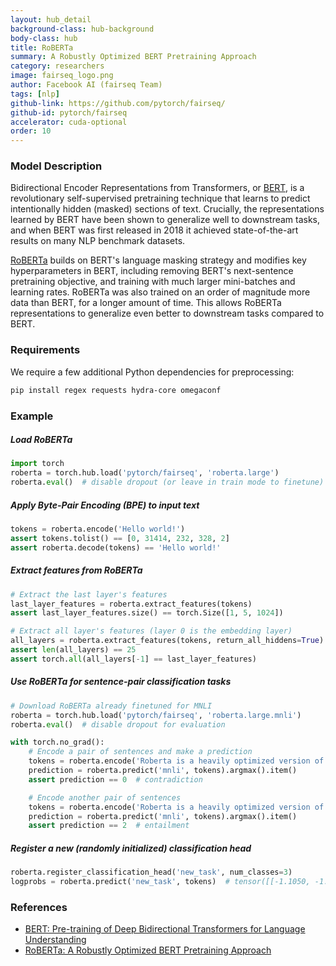 ```yaml
---
layout: hub_detail
background-class: hub-background
body-class: hub
title: RoBERTa
summary: A Robustly Optimized BERT Pretraining Approach
category: researchers
image: fairseq_logo.png
author: Facebook AI (fairseq Team)
tags: [nlp]
github-link: https://github.com/pytorch/fairseq/
github-id: pytorch/fairseq
accelerator: cuda-optional
order: 10
---
```



### Model Description

Bidirectional Encoder Representations from Transformers, or [BERT][1], is a
revolutionary self-supervised pretraining technique that learns to predict
intentionally hidden (masked) sections of text. Crucially, the representations
learned by BERT have been shown to generalize well to downstream tasks, and when
BERT was first released in 2018 it achieved state-of-the-art results on many NLP
benchmark datasets.

[RoBERTa][2] builds on BERT's language masking strategy and modifies key
hyperparameters in BERT, including removing BERT's next-sentence pretraining
objective, and training with much larger mini-batches and learning rates.
RoBERTa was also trained on an order of magnitude more data than BERT, for a
longer amount of time. This allows RoBERTa representations to generalize even
better to downstream tasks compared to BERT.


### Requirements

We require a few additional Python dependencies for preprocessing:

```bash
pip install regex requests hydra-core omegaconf
```


### Example

##### Load RoBERTa
```python
import torch
roberta = torch.hub.load('pytorch/fairseq', 'roberta.large')
roberta.eval()  # disable dropout (or leave in train mode to finetune)
```

##### Apply Byte-Pair Encoding (BPE) to input text
```python
tokens = roberta.encode('Hello world!')
assert tokens.tolist() == [0, 31414, 232, 328, 2]
assert roberta.decode(tokens) == 'Hello world!'
```

##### Extract features from RoBERTa
```python
# Extract the last layer's features
last_layer_features = roberta.extract_features(tokens)
assert last_layer_features.size() == torch.Size([1, 5, 1024])

# Extract all layer's features (layer 0 is the embedding layer)
all_layers = roberta.extract_features(tokens, return_all_hiddens=True)
assert len(all_layers) == 25
assert torch.all(all_layers[-1] == last_layer_features)
```

##### Use RoBERTa for sentence-pair classification tasks
```python
# Download RoBERTa already finetuned for MNLI
roberta = torch.hub.load('pytorch/fairseq', 'roberta.large.mnli')
roberta.eval()  # disable dropout for evaluation

with torch.no_grad():
    # Encode a pair of sentences and make a prediction
    tokens = roberta.encode('Roberta is a heavily optimized version of BERT.', 'Roberta is not very optimized.')
    prediction = roberta.predict('mnli', tokens).argmax().item()
    assert prediction == 0  # contradiction

    # Encode another pair of sentences
    tokens = roberta.encode('Roberta is a heavily optimized version of BERT.', 'Roberta is based on BERT.')
    prediction = roberta.predict('mnli', tokens).argmax().item()
    assert prediction == 2  # entailment
```

##### Register a new (randomly initialized) classification head
```python
roberta.register_classification_head('new_task', num_classes=3)
logprobs = roberta.predict('new_task', tokens)  # tensor([[-1.1050, -1.0672, -1.1245]], grad_fn=<LogSoftmaxBackward>)
```


### References

- [BERT: Pre-training of Deep Bidirectional Transformers for Language Understanding][1]
- [RoBERTa: A Robustly Optimized BERT Pretraining Approach][2]


[1]: https://arxiv.org/abs/1810.04805
[2]: https://arxiv.org/abs/1907.11692
